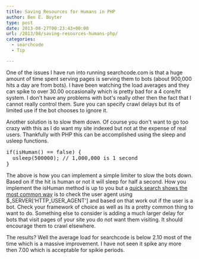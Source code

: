 ```yaml
---
title: Saving Resources for Humans in PHP
author: Ben E. Boyter
type: post
date: 2013-08-27T00:23:43+00:00
url: /2013/08/saving-resources-humans-php/
categories:
  - searchcode
  - Tip

---
```

One of the issues I have run into running searchcode.com is that a huge amount of time spent serving pages is serving them to bots (about 900,000 hits a day are from bots). I have been watching the load averages and they can spike to over 30.00 occasionally which is pretty bad for a 4 core/ht system. I don't have any problems with bot's really other then the fact that I cannot really control them. Sure you can specify crawl delays but its of limited use if the bot chooses to ignore it.

Another solution is to slow them down. Of course you don't want to go too crazy with this as I do want my site indexed but not at the expense of real users. Thankfully with PHP this can be accomplished using the sleep and usleep functions.

<pre>if(isHuman() == false) {
  usleep(500000); // 1,000,000 is 1 second
}</pre>

The above is how you can implement a simple limiter to slow the bots down. Based on if the hit is human or not it will sleep for half a second. How you implement the isHuman method is up to you but a [quick search shows the most common way][1] is to check the user agent using $\_SERVER[&#8216;HTTP\_USER_AGENT'] and based on that work out if the user is a bot. Check your framework of choice as well as its a pretty common thing to want to do. Something else to consider is adding a much larger delay for bots that visit pages of your site you do not want them visiting. It should encourage them to crawl elsewhere.

The results? Well the average load for searchcode is below 2.10 most of the time which is a massive improvement. I have not seen it spike any more then 7.00 which is acceptable for spikie periods.

 [1]: http://searchcode.com/?q=function%20is_bot%20lang%3APHP